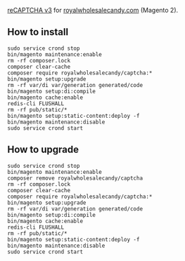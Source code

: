 [reCAPTCHA v3](https://www.google.com/recaptcha/intro/v3.html) for [royalwholesalecandy.com](https://royalwholesalecandy.com) (Magento 2). 

## How to install
```
sudo service crond stop
bin/magento maintenance:enable
rm -rf composer.lock
composer clear-cache
composer require royalwholesalecandy/captcha:*
bin/magento setup:upgrade
rm -rf var/di var/generation generated/code
bin/magento setup:di:compile
bin/magento cache:enable
redis-cli FLUSHALL
rm -rf pub/static/*
bin/magento setup:static-content:deploy -f
bin/magento maintenance:disable
sudo service crond start
```

## How to upgrade
```
sudo service crond stop
bin/magento maintenance:enable
composer remove royalwholesalecandy/captcha
rm -rf composer.lock
composer clear-cache
composer require royalwholesalecandy/captcha:*
bin/magento setup:upgrade
rm -rf var/di var/generation generated/code
bin/magento setup:di:compile
bin/magento cache:enable
redis-cli FLUSHALL
rm -rf pub/static/*
bin/magento setup:static-content:deploy -f
bin/magento maintenance:disable
sudo service crond start
```